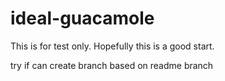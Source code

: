 # ideal-guacamole
This is for test only.
Hopefully this is a good start.

try if can create branch based on readme branch
